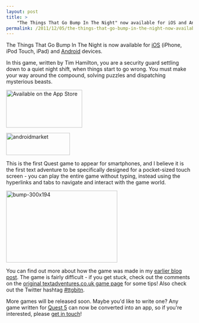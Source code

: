```yaml
---
layout: post
title: >
    "The Things That Go Bump In The Night" now available for iOS and Android
permalink: /2011/12/05/the-things-that-go-bump-in-the-night-now-available-for-ios-and-android/
---
```

The Things That Go Bump In The Night is now available for <a href="http://itunes.apple.com/us/app/the-things-that-go-bump-in/id483544547?ls=1&amp;mt=8">iOS</a> (iPhone, iPod Touch, iPad) and <a href="https://market.android.com/details?id=com.axeuk.android.bump">Android</a> devices.

In this game, written by Tim Hamilton, you are a security guard settling down to a quiet night shift, when things start to go wrong. You must make your way around the compound, solving puzzles and dispatching mysterious beasts.

<a href="http://itunes.apple.com/us/app/the-things-that-go-bump-in/id483544547?ls=1&amp;mt=8"><img class="aligncenter size-full wp-image-1966" alt="Available on the App Store" src="http://textadventuresblog.files.wordpress.com/2012/12/appstore.png" width="205" height="102" /></a>

<a href="https://market.android.com/details?id=com.axeuk.android.bump"><img class="aligncenter size-full wp-image-1970" alt="androidmarket" src="http://textadventuresblog.files.wordpress.com/2012/07/androidmarket.png" width="172" height="60" /></a>

This is the first Quest game to appear for smartphones, and I believe it is the first text adventure to be specifically designed for a pocket-sized touch screen - you can play the entire game without typing, instead using the hyperlinks and tabs to navigate and interact with the game world.

<a href="http://textadventuresblog.files.wordpress.com/2011/12/bump-300x194.png"><img class="aligncenter size-full wp-image-1988" alt="bump-300x194" src="http://textadventuresblog.files.wordpress.com/2011/12/bump-300x194.png" width="300" height="194" /></a>

You can find out more about how the game was made in my <a title="“The Things That Go Bump In The Night” coming to iPhone and Android" href="http://www.textadventures.co.uk/blog/2011/11/29/the-things-that-go-bump-in-the-night-coming-to-iphone-and-android/">earlier blog post</a>. The game is fairly difficult - if you get stuck, check out the comments on the <a href="http://www.textadventures.co.uk/review/346/">original textadventures.co.uk game page</a> for some tips! Also check out the Twitter hashtag <a href="https://twitter.com/#!/search/%23ttgbitn">#ttgbitn</a>.

More games will be released soon. Maybe you'd like to write one? Any game written for <a title="Quest" href="http://www.textadventures.co.uk/quest/">Quest 5</a> can now be converted into an app, so if you're interested, please <a title="Contact us" href="http://www.textadventures.co.uk/help/contact-us/">get in touch</a>!